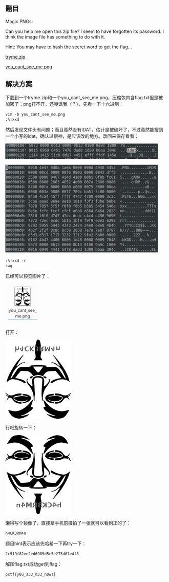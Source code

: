 ## 题目
Magic PNGs:

Can you help me open this zip file? I seem to have forgotten its password. I think the image file has something to do with it.

Hint: You may have to hash the secret word to get the flag...

[tryme.zip](./problems/tryme.zip)

[you_cant_see_me.png](./problems/you_cant_see_me.png)

## 解决方案
下载到一个tryme.zip和一个you_cant_see_me.png，压缩包内含flag.txt但是被加密了；png打不开，还嘲讽我（？），先看一下十六进制：

    vim -b you_cant_see_me.png
    :%!xxd

然后发现文件头有问题；而且竟然没有IDAT，估计是被破坏了，不过竟然能搜到一个小写的idat，确认过眼神，是应该改的地方。改回来保存看看：

![MAGIC_PNGS-1.png](./img/MAGIC_PNGS-1.png)

![MAGIC_PNGS-2.png](./img/MAGIC_PNGS-2.png)

    :%!xxd -r
    :wq

已经可以预览图片了：

![MAGIC_PNGS-3.png](./img/MAGIC_PNGS-3.png)

打开：

![MAGIC_PNGS-4.png](./img/MAGIC_PNGS-4.png)

行吧旋转一下：

![MAGIC_PNGS-5.png](./img/MAGIC_PNGS-5.png)

懒得写个镜像了，直接拿手机前摄拍了一张就可以看到正的了：

    h4CK3RM4n

题目hint表示应该先哈希一下再try一下：

    2c919f82ee2ed6985d5c5e275d67e4f8

解压flag.txt成功get到flag：

    pctf{y0u_s33_m33_n0w!}
